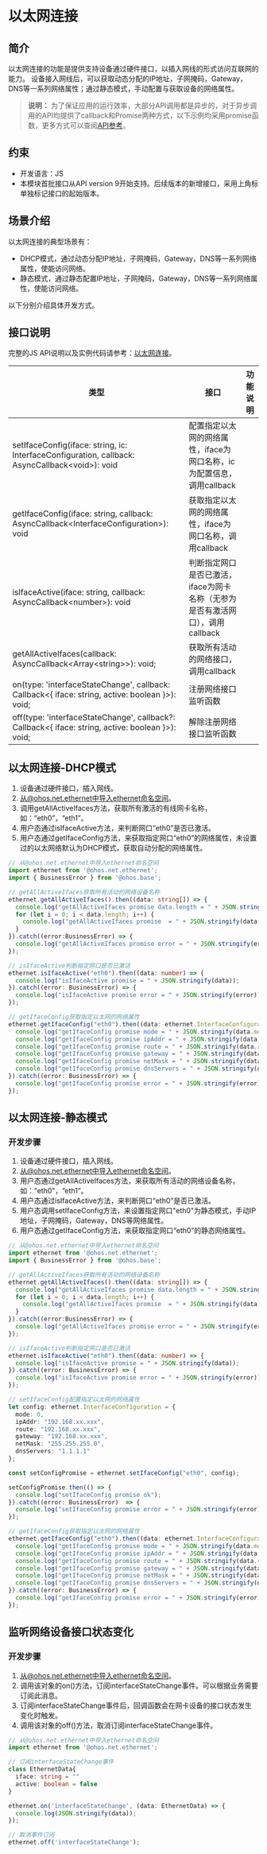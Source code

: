 # 以太网连接

## 简介

以太网连接的功能是提供支持设备通过硬件接口，以插入网线的形式访问互联网的能力。 设备接入网线后，可以获取动态分配的IP地址，子网掩码，Gateway，DNS等一系列网络属性；通过静态模式，手动配置与获取设备的网络属性。

> **说明：**
> 为了保证应用的运行效率，大部分API调用都是异步的，对于异步调用的API均提供了callback和Promise两种方式，以下示例均采用promise函数，更多方式可以查阅[API参考](../reference/apis-network-kit/js-apis-net-ethernet-sys.md)。

## 约束

- 开发语言：JS
- 本模块首批接口从API version 9开始支持。后续版本的新增接口，采用上角标单独标记接口的起始版本。

## 场景介绍

以太网连接的典型场景有：

- DHCP模式，通过动态分配IP地址，子网掩码，Gateway，DNS等一系列网络属性，使能访问网络。
- 静态模式，通过静态配置IP地址，子网掩码，Gateway，DNS等一系列网络属性，使能访问网络。

以下分别介绍具体开发方式。

## 接口说明

完整的JS API说明以及实例代码请参考：[以太网连接](../reference/apis-network-kit/js-apis-net-ethernet-sys.md)。

| 类型 | 接口 | 功能说明 |
| ---- | ---- | ---- |
| setIfaceConfig(iface: string, ic: InterfaceConfiguration, callback: AsyncCallback\<void>): void | 配置指定以太网的网络属性，iface为网口名称，ic为配置信息，调用callback |
| getIfaceConfig(iface: string, callback: AsyncCallback\<InterfaceConfiguration>): void | 获取指定以太网的网络属性，iface为网口名称，调用callback |
| isIfaceActive(iface: string, callback: AsyncCallback\<number>): void | 判断指定网口是否已激活，iface为网卡名称（无参为是否有激活网口），调用callback |
| getAllActiveIfaces(callback: AsyncCallback\<Array\<string>>): void; | 获取所有活动的网络接口，调用callback |
| on(type: 'interfaceStateChange', callback: Callback\<{ iface: string, active: boolean }\>): void; | 注册网络接口监听函数 |
| off(type: 'interfaceStateChange', callback?: Callback\<{ iface: string, active: boolean }\>): void; | 解除注册网络接口监听函数 |

## 以太网连接-DHCP模式

1. 设备通过硬件接口，插入网线。
2. 从@ohos.net.ethernet中导入ethernet命名空间。
3. 调用getAllActiveIfaces方法，获取所有激活的有线网卡名称，如：“eth0”，“eth1”。
4. 用户态通过isIfaceActive方法，来判断网口“eth0”是否已激活。
5. 用户态通过getIfaceConfig方法，来获取指定网口“eth0”的网络属性，未设置过的以太网络默认为DHCP模式，获取自动分配的网络属性。

```ts
// 从@ohos.net.ethernet中导入ethernet命名空间
import ethernet from '@ohos.net.ethernet';
import { BusinessError } from '@ohos.base';

// getAllActiveIfaces获取所有活动的网络设备名称
ethernet.getAllActiveIfaces().then((data: string[]) => {
  console.log("getAllActiveIfaces promise data.length = " + JSON.stringify(data.length));
  for (let i = 0; i < data.length; i++) {
    console.log("getAllActiveIfaces promise  = " + JSON.stringify(data[i]));
  }
}).catch((error:BusinessError) => {
  console.log("getAllActiveIfaces promise error = " + JSON.stringify(error));
});

// isIfaceActive判断指定网口是否已激活
ethernet.isIfaceActive("eth0").then((data: number) => {
  console.log("isIfaceActive promise = " + JSON.stringify(data));
}).catch((error: BusinessError) => {
  console.log("isIfaceActive promise error = " + JSON.stringify(error));
});

// getIfaceConfig获取指定以太网的网络属性
ethernet.getIfaceConfig("eth0").then((data: ethernet.InterfaceConfiguration) => {
  console.log("getIfaceConfig promise mode = " + JSON.stringify(data.mode));
  console.log("getIfaceConfig promise ipAddr = " + JSON.stringify(data.ipAddr));
  console.log("getIfaceConfig promise route = " + JSON.stringify(data.route));
  console.log("getIfaceConfig promise gateway = " + JSON.stringify(data.gateway));
  console.log("getIfaceConfig promise netMask = " + JSON.stringify(data.netMask));
  console.log("getIfaceConfig promise dnsServers = " + JSON.stringify(data.dnsServers));
}).catch((error: BusinessError) => {
  console.log("getIfaceConfig promise error = " + JSON.stringify(error));
});
```

## 以太网连接-静态模式

### 开发步骤

1. 设备通过硬件接口，插入网线。
2. 从@ohos.net.ethernet中导入ethernet命名空间。
3. 用户态通过getAllActiveIfaces方法，来获取所有活动的网络设备名称，如：“eth0”，“eth1”。
4. 用户态通过isIfaceActive方法，来判断网口“eth0”是否已激活。
5. 用户态调用setIfaceConfig方法，来设置指定网口"eth0"为静态模式，手动IP地址，子网掩码，Gateway，DNS等网络属性。
6. 用户态通过getIfaceConfig方法，来获取指定网口“eth0”的静态网络属性。

```ts
// 从@ohos.net.ethernet中导入ethernet命名空间
import ethernet from '@ohos.net.ethernet';
import { BusinessError } from '@ohos.base';

// getAllActiveIfaces获取所有活动的网络设备名称
ethernet.getAllActiveIfaces().then((data: string[]) => {
  console.log("getAllActiveIfaces promise data.length = " + JSON.stringify(data.length));
  for (let i = 0; i < data.length; i++) {
    console.log("getAllActiveIfaces promise  = " + JSON.stringify(data[i]));
  }
}).catch((error:BusinessError) => {
  console.log("getAllActiveIfaces promise error = " + JSON.stringify(error));
});

// isIfaceActive判断指定网口是否已激活
ethernet.isIfaceActive("eth0").then((data: number) => {
  console.log("isIfaceActive promise = " + JSON.stringify(data));
}).catch((error: BusinessError) => {
  console.log("isIfaceActive promise error = " + JSON.stringify(error));
});

// setIfaceConfig配置指定以太网的网络属性
let config: ethernet.InterfaceConfiguration = {
  mode: 0,
  ipAddr: "192.168.xx.xxx",
  route: "192.168.xx.xxx",
  gateway: "192.168.xx.xxx",
  netMask: "255.255.255.0",
  dnsServers: "1.1.1.1"
};

const setConfigPromise = ethernet.setIfaceConfig("eth0", config);

setConfigPromise.then(() => {
  console.log("setIfaceConfig promise ok");
}).catch((error: BusinessError)  => {
  console.log("setIfaceConfig promise error = " + JSON.stringify(error));
});

// getIfaceConfig获取指定以太网的网络属性
ethernet.getIfaceConfig("eth0").then((data: ethernet.InterfaceConfiguration) => {
  console.log("getIfaceConfig promise mode = " + JSON.stringify(data.mode));
  console.log("getIfaceConfig promise ipAddr = " + JSON.stringify(data.ipAddr));
  console.log("getIfaceConfig promise route = " + JSON.stringify(data.route));
  console.log("getIfaceConfig promise gateway = " + JSON.stringify(data.gateway));
  console.log("getIfaceConfig promise netMask = " + JSON.stringify(data.netMask));
  console.log("getIfaceConfig promise dnsServers = " + JSON.stringify(data.dnsServers));
}).catch((error: BusinessError) => {
  console.log("getIfaceConfig promise error = " + JSON.stringify(error));
});
```

## 监听网络设备接口状态变化

### 开发步骤

1. 从@ohos.net.ethernet中导入ethernet命名空间。
2. 调用该对象的on()方法，订阅interfaceStateChange事件。可以根据业务需要订阅此消息。
3. 订阅interfaceStateChange事件后，回调函数会在网卡设备的接口状态发生变化时触发。
4. 调用该对象的off()方法，取消订阅interfaceStateChange事件。

```ts
// 从@ohos.net.ethernet中导入ethernet命名空间
import ethernet from '@ohos.net.ethernet';

// 订阅interfaceStateChange事件
class EthernetData{
  iface: string = ""
  active: boolean = false
}

ethernet.on('interfaceStateChange', (data: EthernetData) => {
  console.log(JSON.stringify(data));
});

// 取消事件订阅
ethernet.off('interfaceStateChange');
```
